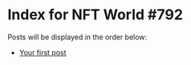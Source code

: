# Index for NFT World #792
Posts will be displayed in the order below:

- [Your first post](./001-first.md)

